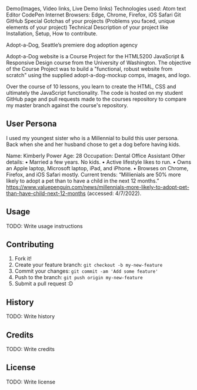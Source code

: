 Demo(Images, Video links, Live Demo links)
Technologies used:
  Atom text Editor
  CodePen
  Internet Browsers: Edge, Chrome, Firefox, iOS Safari
  Git
  GitHub
Special Gotchas of your projects (Problems you faced, unique elements of your project)
Technical Description of your project like Installation, Setup, How to contribute.



Adopt-a-Dog, Seattle’s premiere dog adoption agency

Adopt-a-Dog website is a Course Project for the HTML5200 JavaScript & Responsive Design course from the University of Washington. The objective of the Course Project was to build a "functional, robust website from scratch" using the supplied adopt-a-dog-mockup comps, images, and logo.

Over the course of 10 lessons, you learn to create the HTML, CSS and ultimately the JavaScript functionality. The code is hosted on my student GitHub page and pull requests made to the courses repository to compare my master branch against the course's repository.


## User Persona
I used my youngest sister who is a Millennial to build this user persona. Back when she and her husband chose to get a dog before having kids.

Name: Kimberly Power
Age: 28
Occupation: Dental Office Assistant
Other details:
• Married a few years. No kids.
• Active lifestyle likes to run.
• Owns an Apple laptop, Microsoft laptop, iPad, and iPhone.
• Browses on Chrome, Firefox, and iOS Safari mostly.
Current trends:
“Millienials are 50% more likely to adopt a pet than to have a child in the next 12 months.”
https://www.valuepenguin.com/news/millennials-more-likely-to-adopt-pet-than-have-child-next-12-months (accessed: 4/7/2022).


## Usage

TODO: Write usage instructions

## Contributing

1. Fork it!
2. Create your feature branch: `git checkout -b my-new-feature`
3. Commit your changes: `git commit -am 'Add some feature'`
4. Push to the branch: `git push origin my-new-feature`
5. Submit a pull request :D

## History

TODO: Write history

## Credits

TODO: Write credits

## License

TODO: Write license
